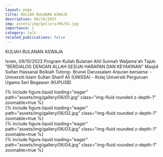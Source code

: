 ```yaml
---
layout: page
title: KULIAH BULANAN ASWAJA
description: 09/10/2023
img: assets/img/gallery/06/01.jpg
importance: 1
category: talk
related_publications: false
---
```


KULIAH BULANAN ASWAJA

Isnen, 09/10/2023 Program Kuliah Bulanan Ahli Sunnah Waljama'ah Tajuk: "BERDIALOG DENGAN ALLAH SESUAI HARAPAN DAN KEYAKINAN” Masjid Sultan Hassanal Bolkiah Tutong- Brunei Darussalam Anjuran bersama: - Universiti Islam Sultan Sharif Ali (UNISSA) - Kolej Universiti Perguruan Ugama Seri Begawan (KUPUSB)

<div class="row mt-3">
    <div class="col-sm mt-3 mt-md-0">
        {% include figure.liquid loading="eager" path="assets/img/gallery/06/01.jpg" class="img-fluid rounded z-depth-1" zoomable=true %}
    </div>
    <div class="col-sm mt-3 mt-md-0">
        {% include figure.liquid loading="eager" path="assets/img/gallery/06/02.jpg" class="img-fluid rounded z-depth-1" zoomable=true %}
    </div>
    <div class="col-sm mt-3 mt-md-0">
        {% include figure.liquid loading="eager" path="assets/img/gallery/06/03.jpg" class="img-fluid rounded z-depth-1" zoomable=true %}
    </div>
    <div class="col-sm mt-3 mt-md-0">
        {% include figure.liquid loading="eager" path="assets/img/gallery/06/04.jpg" class="img-fluid rounded z-depth-1" zoomable=true %}
    </div>
</div>
